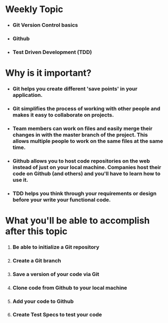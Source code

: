 # Weekly Topic
- ### Git Version Control basics 
- ### Github
- ### Test Driven Development (TDD)

# Why is it important?
- ### Git helps you create different 'save points' in your application.
- ### Git simplifies the process of working with other people and makes it easy to collaborate on projects. 
- ### Team members can work on files and easily merge their changes in with the master branch of the project. This allows multiple people to work on the same files at the same time.
- ### Github allows you to host code repositories on the web instead of just on your local machine. Companies host their code on Github (and others) and you'll have to learn how to use it. 
- ### TDD helps you think through your requirements or design before your write your functional code.

# What you'll be able to accomplish after this topic
1. ### Be able to initialize a Git repository
2. ### Create a Git branch
3. ### Save a version of your code via Git
4. ### Clone code from Github to your local machine
5. ### Add your code to Github
6. ### Create Test Specs to test your code
